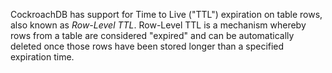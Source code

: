 CockroachDB has support for Time to Live ("TTL") expiration on table rows, also known as _Row-Level TTL_. Row-Level TTL is a mechanism whereby rows from a table are considered "expired" and can be automatically deleted once those rows have been stored longer than a specified expiration time.
